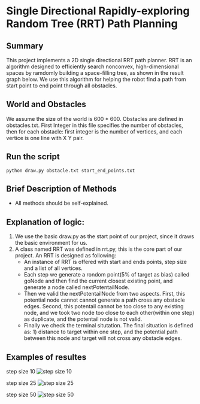 # Single Directional Rapidly-exploring Random Tree (RRT) Path Planning

## Summary
This project implements a 2D single directional RRT path planner. RRT is an algorithm designed to efficiently search nonconvex, high-dimensional spaces by ramdomly building a space-filling tree, as shown in the result graph below. We use this algorithm for helping the robot find a path from start point to end point through all obstacles. 

## World and Obstacles
We assume the size of the world is 600 * 600. Obstacles are defined in obstacles.txt. First Integer in this file specifies the number of obstacles, then for each obstacle: first integer is the number of vertices, and each vertice is one line with X Y pair. 

## Run the script 
```
python draw.py obstacle.txt start_end_points.txt
```

## Brief Description of Methods
* All methods should be self-explained.

## Explanation of logic: 
1. We use the basic draw.py as the start point of our project, since it draws the basic environment for us. 
2. A class named RRT was defined in rrt.py, this is the core part of our project. An RRT is designed as following: 
    * An instance of RRT is offered with start and ends points, step size and a list of all vertices. 
    * Each step we generate a rondom point(5% of target as bias) called goNode and then find the current closest existing point, and generate a node called nextPotentailNode. 
    * Then we valid the nextPotentailNode from two aspects. First, this potential node cannot cannot generate a path cross any obstacle edges. Second, this potentail cannot be too close to any existing node, and we took two node too close to each other(within one step) as duplicate, and the potentail node is not valid. 
    * Finally we check the terminal situtation. The final situation is defined as: 1) distance to target within one step, and the potential path between this node and target will not cross any obstacle edges.  

## Examples of resultes
step size 10
![step size 10](https://github.com/YiyangQian/W4733-Robotics/blob/master/lab4_part1/step_10.png)

step size 25
![step size 25](https://github.com/YiyangQian/W4733-Robotics/blob/master/lab4_part1/step_25.png)

step size 50
![step size 50](https://github.com/YiyangQian/W4733-Robotics/blob/master/lab4_part1/step_50.png)